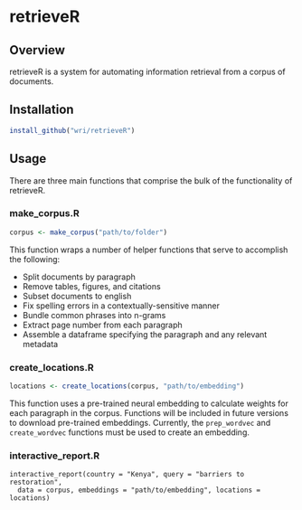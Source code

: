 # retrieveR

## Overview

retrieveR is a system for automating information retrieval from a corpus of documents. 

## Installation

```r
install_github("wri/retrieveR")
```


## Usage

There are three main functions that comprise the bulk of the functionality of retrieveR.

### make_corpus.R

```r
corpus <- make_corpus("path/to/folder")
```

This function wraps a number of helper functions that serve to accomplish the following:
 
+ Split documents by paragraph
+ Remove tables, figures, and citations
+ Subset documents to english
+ Fix spelling errors in a contextually-sensitive manner
+ Bundle common phrases into n-grams
+ Extract page number from each paragraph
+ Assemble a dataframe specifying the paragraph and any relevant metadata

### create_locations.R

```r
locations <- create_locations(corpus, "path/to/embedding")
```

This function uses a pre-trained neural embedding to calculate weights for each paragraph in the corpus. Functions will be included in future versions to download pre-trained embeddings. Currently, the `prep_wordvec` and `create_wordvec` functions must be used to create an embedding.

### interactive_report.R

```
interactive_report(country = "Kenya", query = "barriers to restoration",
  data = corpus, embeddings = "path/to/embedding", locations = locations)
```


